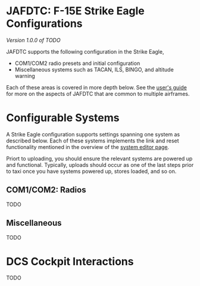 # JAFDTC: F-15E Strike Eagle Configurations

*Version 1.0.0 of TODO*

JAFDTC supports the following configuration in the Strike Eagle,

- COM1/COM2 radio presets and initial configuration
- Miscellaneous systems such as TACAN, ILS, BINGO, and altitude warning

Each of these areas is covered in more depth below. See the
[user's guide](https://github.com/51st-Vfw/JAFDTC/tree/master/doc)
for more on the aspects of JAFDTC that are common to multiple airframes.

# Configurable Systems

A Strike Eagle configuration supports settings spanning one system as described below. Each of
these systems implements the link and reset functionality mentioned in the overview of
the
[system editor page](https://github.com/51st-Vfw/JAFDTC/tree/master/doc/README.md#system-editor-page).

Priort to uploading, you should ensure the relevant systems are powered up and functional.
Typically, uploads should occur as one of the last steps prior to taxi once you have systems
powered up, stores loaded, and so on.

## COM1/COM2: Radios

TODO

## Miscellaneous

TODO

# DCS Cockpit Interactions

TODO